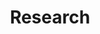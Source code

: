 ---
title: Research

# Listing view
view: landing

# Optional banner image (relative to `assets/media/` folder).
# banner:
#   caption: ''
#   image: ''
# ---
sections:
  - block: Research Topics
    content:
      title: Our Research Topic
      # Choose which groups/teams of users to display.
      #   Edit `user_groups` in each user's profile to add them to one or more of these groups.
      user_groups:
          - Principal Investigators
          - Researchers
          - Grad Students
          - Administration
          - Visitors
          - Alumni
      sort_by: Params.last_name
      sort_ascending: true
    design:
      show_interests: false
      show_role: true
      show_social: true
---